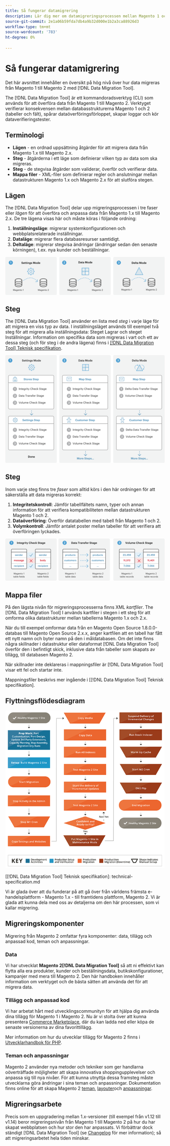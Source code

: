 ```yaml
---
title: Så fungerar datamigrering
description: Lär dig mer om datamigreringsprocessen mellan Magento 1 och Magento 2, inklusive terminologi, arbetsflödesdiagram och steg.
source-git-commit: 2e1a06b59fda7db4a9b32d000e1b2a3ca88926d3
workflow-type: tm+mt
source-wordcount: '783'
ht-degree: 0%

---
```



# Så fungerar datamigrering

Det här avsnittet innehåller en översikt på hög nivå över hur data migreras från Magento 1 till Magento 2 med [!DNL Data Migration Tool].

The [!DNL Data Migration Tool] är ett kommandoradsverktyg (CLI) som används för att överföra data från Magento 1 till Magento 2. Verktyget verifierar konsekvensen mellan databasstrukturerna Magento 1 och 2 (tabeller och fält), spårar dataöverföringsförloppet, skapar loggar och kör dataverifieringstester.

## Terminologi

* **Lägen** - en ordnad uppsättning åtgärder för att migrera data från Magento 1.x till Magento 2.x.
* **Steg** - åtgärderna i ett läge som definierar vilken typ av data som ska migreras.
* **Steg** - de stegvisa åtgärder som validerar, överför och verifierar data.
* **Mappa filer** - XML-filer som definierar regler och anslutningar mellan datastrukturen Magento 1.x och Magento 2.x för att slutföra stegen.

## Lägen

The [!DNL Data Migration Tool] delar upp migreringsprocessen i tre faser eller *lägen* för att överföra och anpassa data från Magento 1.x till Magento 2.x. De tre lägena visas här och måste köras i följande ordning:

1. **Inställningsläge**: migrerar systemkonfigurationen och webbplatsrelaterade inställningar.
1. **Dataläge**: migrerar flera databasresurser samtidigt.
1. **Deltaläge**: migrerar stegvisa ändringar (ändringar sedan den senaste körningen), t.ex. nya kunder och beställningar.

![Migreringslägen](../../assets/data-migration/MigrationModes2.png)

## Steg

The [!DNL Data Migration Tool] använder en lista med *steg* i varje läge för att migrera en viss typ av data. I inställningsläget används till exempel två steg för att migrera alla inställningsdata: Steget Lagrar och steget Inställningar. Information om specifika data som migreras i vart och ett av dessa steg (och för steg i de andra lägena) finns i [[!DNL Data Migration Tool] Teknisk specifikation](technical-specification.md).

![Migreringsöversikt](../../assets/data-migration/MigrationOverview2.png)

## Steg

Inom varje steg finns tre *faser* som alltid körs i den här ordningen för att säkerställa att data migreras korrekt:

1. **Integritetskontroll**: Jämför tabellfältets namn, typer och annan information för att verifiera kompatibiliteten mellan datastrukturen Magento 1 och 2.
1. **Dataöverföring**: Överför datatabellen med tabell från Magento 1 och 2.
1. **Volymkontroll**: Jämför antalet poster mellan tabeller för att verifiera att överföringen lyckades.

![Migreringsfaser](../../assets/data-migration/MigrationSteps2.png)

## Mappa filer

På den lägsta nivån för migreringsprocesserna finns XML *kartfiler*. The [!DNL Data Migration Tool] I används kartfiler i stegen i ett steg för att omforma olika datastrukturer mellan tabellerna Magento 1.x och 2.x.

När du till exempel omformar data från en Magento Open Source 1.8.0.0-databas till Magento Open Source 2.x.x, anger kartfilen att en tabell har fått ett nytt namn och byter namn på den i måldatabasen. Om det inte finns några skillnader i datastruktur eller dataformat [!DNL Data Migration Tool] överför den i befintligt skick, inklusive data från tabeller som skapats av tillägg, till databasen Magento 2.

När skillnader inte deklareras i mappningsfiler är [!DNL Data Migration Tool] visar ett fel och startar inte.

Mappningsfiler beskrivs mer ingående i [[!DNL Data Migration Tool] Teknisk specifikation].

## Flyttningsflödesdiagram

![Migreringsflöde](../../assets/data-migration/migration_flow.png)

[[!DNL Data Migration Tool] Teknisk specifikation]: technical-specification.md

Vi är glada över att du funderar på att gå över från världens främsta e-handelsplattform - Magento 1.x - till framtidens plattform, Magento 2. Vi är glada att kunna dela med oss av detaljerna om den här processen, som vi kallar migrering.

## Migreringskomponenter

Migrering från Magento 2 omfattar fyra komponenter: data, tillägg och anpassad kod, teman och anpassningar.

### Data

Vi har utvecklat **Magento 2[!DNL Data Migration Tool]** så att ni effektivt kan flytta alla era produkter, kunder och beställningsdata, butikskonfigurationer, kampanjer med mera till Magento 2. Den här handboken innehåller information om verktyget och de bästa sätten att använda det för att migrera data.

### Tillägg och anpassad kod

Vi har arbetat hårt med utvecklingscommunityn för att hjälpa dig använda dina tillägg för Magento 1 i Magento 2. Nu är vi stolta över att kunna presentera [Commerce Marketplace](https://marketplace.magento.com/), där du kan ladda ned eller köpa de senaste versionerna av dina favorittillägg.

Mer information om hur du utvecklar tillägg för Magento 2 finns i [Utvecklarhandbok för PHP](https://developer.adobe.com/commerce/php/development/).

### Teman och anpassningar

Magento 2 använder nya metoder och tekniker som ger handlarna oöverträffade möjligheter att skapa innovativa shoppingupplevelser och anpassa sig till nya nivåer. För att kunna utnyttja dessa framsteg måste utvecklarna göra ändringar i sina teman och anpassningar. Dokumentation finns online för att skapa Magento 2 [teman](https://developer.adobe.com/commerce/frontend-core/guide/themes/), [layouter](https://developer.adobe.com/commerce/frontend-core/guide/layouts/)och [anpassningar](https://developer.adobe.com/commerce/frontend-core/guide/layouts/xml-manage/).

## Migreringsarbete

Precis som en uppgradering mellan 1.x-versioner (till exempel från v1.12 till v1.14) beror migreringsnivån från Magento 1 till Magento 2 på hur du har skapat webbplatsen och hur stor den har anpassats.
Vi förbättrar dock ständigt [!DNL Data Migration Tool] (se [Changelog](https://github.com/magento/data-migration-tool/blob/2.3/CHANGELOG.md) för mer information); så att migreringsarbetet hela tiden minskar.
